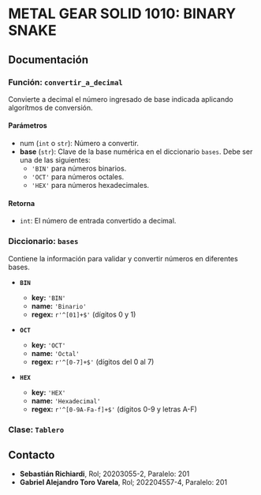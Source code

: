 # METAL GEAR SOLID 1010: BINARY SNAKE

## Documentación

### Función: `convertir_a_decimal`
Convierte a decimal el número ingresado de base indicada aplicando algorítmos de conversión.
#### **Parámetros**
- num (`int` o `str`): Número a convertir.
- **base** (`str`): Clave de la base numérica en el diccionario `bases`. Debe ser una de las siguientes:
  - `'BIN'` para números binarios.
  - `'OCT'` para números octales.
  - `'HEX'` para números hexadecimales.
#### **Retorna**
- `int`: El número de entrada convertido a decimal.

### Diccionario: `bases`

Contiene la información para validar y convertir números en diferentes bases.

- **`BIN`**
  - **key:** `'BIN'`
  - **name:** `'Binario'`
  - **regex:** `r'^[01]+$'` (dígitos 0 y 1)

- **`OCT`**
  - **key:** `'OCT'`
  - **name:** `'Octal'`
  - **regex:** `r'^[0-7]+$'` (dígitos del 0 al 7)

- **`HEX`**
  - **key:** `'HEX'`
  - **name:** `'Hexadecimal'`
  - **regex:** `r'^[0-9A-Fa-f]+$'` (dígitos 0-9 y letras A-F)


### Clase: `Tablero`

## Contacto
* **Sebastián Richiardi**, Rol; 20203055-2, Paralelo: 201
* **Gabriel Alejandro Toro Varela**, Rol; 202204557-4, Paralelo: 201
